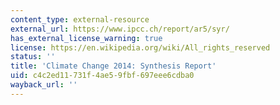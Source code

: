 ```yaml
---
content_type: external-resource
external_url: https://www.ipcc.ch/report/ar5/syr/
has_external_license_warning: true
license: https://en.wikipedia.org/wiki/All_rights_reserved
status: ''
title: 'Climate Change 2014: Synthesis Report'
uid: c4c2ed11-731f-4ae5-9fbf-697eee6cdba0
wayback_url: ''
---
```

